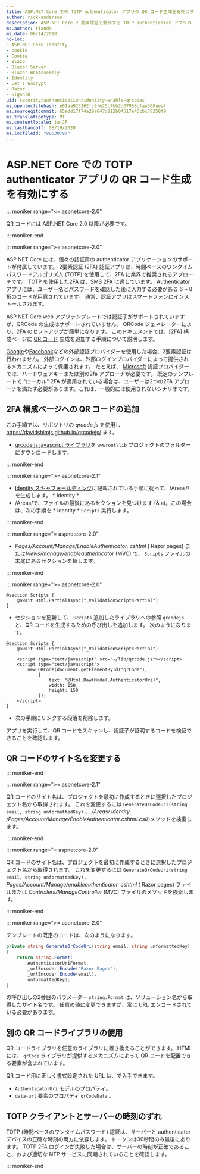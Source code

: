 ```yaml
---
title: ASP.NET Core での TOTP authenticator アプリの QR コード生成を有効にする
author: rick-anderson
description: ASP.NET Core 2 要素認証で動作する TOTP authenticator アプリの QR コード生成を有効にする方法について説明します。
ms.author: riande
ms.date: 08/14/2018
no-loc:
- ASP.NET Core Identity
- cookie
- Cookie
- Blazor
- Blazor Server
- Blazor WebAssembly
- Identity
- Let's Encrypt
- Razor
- SignalR
uid: security/authentication/identity-enable-qrcodes
ms.openlocfilehash: e61aa925262fc9fe25c7bb2d37958cfaa308aeaf
ms.sourcegitcommit: 65add17f74a29a647d812b04517e46cbc78258f9
ms.translationtype: MT
ms.contentlocale: ja-JP
ms.lasthandoff: 08/19/2020
ms.locfileid: "88630797"
---
```

# <a name="enable-qr-code-generation-for-totp-authenticator-apps-in-aspnet-core"></a>ASP.NET Core での TOTP authenticator アプリの QR コード生成を有効にする

::: moniker range="<= aspnetcore-2.0"

QR コードには ASP.NET Core 2.0 以降が必要です。

::: moniker-end

::: moniker range=">= aspnetcore-2.0"

ASP.NET Core には、個々の認証用の authenticator アプリケーションのサポートが付属しています。 2要素認証 (2FA) 認証アプリは、時間ベースのワンタイムパスワードアルゴリズム (TOTP) を使用して、2FA に業界で推奨されるアプローチです。 TOTP を使用した2FA は、SMS 2FA に適しています。 Authenticator アプリには、ユーザー名とパスワードを確認した後に入力する必要がある 6 ~ 8 桁のコードが用意されています。 通常、認証アプリはスマートフォンにインストールされます。

ASP.NET Core web アプリテンプレートでは認証子がサポートされていますが、QRCode の生成はサポートされていません。 QRCode ジェネレーターにより、2FA のセットアップが簡単になります。 このドキュメントでは、[2FA] 構成ページに [QR コード](https://wikipedia.org/wiki/QR_code) 生成を追加する手順について説明します。

[Google](xref:security/authentication/google-logins)や[Facebook](xref:security/authentication/facebook-logins)などの外部認証プロバイダーを使用した場合、2要素認証は行われません。 外部ログインは、外部ログインプロバイダーによって提供されるメカニズムによって保護されます。 たとえば、 [Microsoft](xref:security/authentication/microsoft-logins) 認証プロバイダーでは、ハードウェアキーまたは別の2fa アプローチが必要です。 既定のテンプレートで "ローカル" 2FA が適用されている場合は、ユーザーは2つの2FA アプローチを満たす必要があります。これは、一般的には使用されないシナリオです。

## <a name="adding-qr-codes-to-the-2fa-configuration-page"></a>2FA 構成ページへの QR コードの追加

この手順では、リポジトリの *qrcode.js* を使用し https://davidshimjs.github.io/qrcodejs/ ます。

* [qrcode.js javascript ライブラリ](https://davidshimjs.github.io/qrcodejs/)を `wwwroot\lib` プロジェクトのフォルダーにダウンロードします。

::: moniker-end

::: moniker range=">= aspnetcore-2.1"

* [ Identity スキャフォールディング](xref:security/authentication/scaffold-identity)に記載されている手順に従って、/Areas//を生成します。 * Identity *
* /Areas/で、ファイルの最後にあるセクションを見つけます (& a)。この場合は、次の手順を * Identity * `Scripts` 実行します。

::: moniker-end

::: moniker range="= aspnetcore-2.0"

* *Pages/Account/Manage/EnableAuthenticator. cshtml* ( Razor pages) または*Views/manage/enableauthenticator* (MVC) で、 `Scripts` ファイルの末尾にあるセクションを探します。

::: moniker-end

::: moniker range=">= aspnetcore-2.0"

```cshtml
@section Scripts {
    @await Html.PartialAsync("_ValidationScriptsPartial")
}
```

* セクションを更新して、 `Scripts` 追加したライブラリへの参照 `qrcodejs` と、QR コードを生成するための呼び出しを追加します。 次のようになります。

```cshtml
@section Scripts {
    @await Html.PartialAsync("_ValidationScriptsPartial")

    <script type="text/javascript" src="~/lib/qrcode.js"></script>
    <script type="text/javascript">
        new QRCode(document.getElementById("qrCode"),
            {
                text: "@Html.Raw(Model.AuthenticatorUri)",
                width: 150,
                height: 150
            });
    </script>
}
```

* 次の手順にリンクする段落を削除します。

アプリを実行して、QR コードをスキャンし、認証子が証明するコードを検証できることを確認します。

## <a name="change-the-site-name-in-the-qr-code"></a>QR コードのサイト名を変更する

::: moniker-end

::: moniker range=">= aspnetcore-2.1"

QR コードのサイト名は、プロジェクトを最初に作成するときに選択したプロジェクト名から取得されます。 これを変更するには `GenerateQrCodeUri(string email, string unformattedKey)` 、 */Areas/ Identity /Pages/Account/Manage/EnableAuthenticator.cshtml.cs*のメソッドを検索します。

::: moniker-end

::: moniker range="= aspnetcore-2.0"

QR コードのサイト名は、プロジェクトを最初に作成するときに選択したプロジェクト名から取得されます。 これを変更するには `GenerateQrCodeUri(string email, string unformattedKey)` 、 *Pages/Account/Manage/enableauthenticator. cshtml* ( Razor pages) ファイルまたは *Controllers/ManageController* (MVC) ファイルのメソッドを検索します。

::: moniker-end

::: moniker range=">= aspnetcore-2.0"

テンプレートの既定のコードは、次のようになります。

```csharp
private string GenerateQrCodeUri(string email, string unformattedKey)
{
    return string.Format(
        AuthenticatorUriFormat,
        _urlEncoder.Encode("Razor Pages"),
        _urlEncoder.Encode(email),
        unformattedKey);
}
```

の呼び出しの2番目のパラメーター `string.Format` は、ソリューション名から取得したサイト名です。 任意の値に変更できますが、常に URL エンコードされている必要があります。

## <a name="using-a-different-qr-code-library"></a>別の QR コードライブラリの使用

QR コードライブラリを任意のライブラリに置き換えることができます。 HTML には、 `qrCode` ライブラリが提供するメカニズムによって QR コードを配置できる要素が含まれています。

QR コード用に正しく書式設定された URL は、で入手できます。

* `AuthenticatorUri` モデルのプロパティ。
* `data-url` 要素のプロパティ `qrCodeData` 。

## <a name="totp-client-and-server-time-skew"></a>TOTP クライアントとサーバーの時刻のずれ

TOTP (時間ベースのワンタイムパスワード) 認証は、サーバーと authenticator デバイスの正確な時刻の両方に依存します。 トークンは30秒間のみ最後にあります。 TOTP 2FA ログインが失敗した場合は、サーバーの時刻が正確であること、および適切な NTP サービスに同期されていることを確認します。

::: moniker-end
